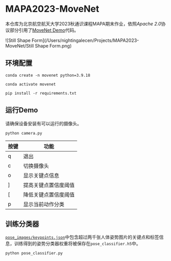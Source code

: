 # MAPA2023-MoveNet

本仓库为北京航空航天大学2023秋通识课程MAPA期末作业，依照*Apache 2.0*协议部分引用了[MoveNet Demo](https://github.com/tensorflow/docs/blob/master/site/en/hub/tutorials/movenet.ipynb)代码。

![Still Shape Form](/Users/nightingalecen/Projects/MAPA2023-MoveNet/Still Shape Form.png)

## 环境配置

```shell
conda create -n movenet python=3.9.18
```

```shell
conda activate movenet
```

```shell
pip install -r requirements.txt
```

## 运行Demo

请确保设备安装有可以运行的摄像头。

```
python camera.py
```

| 按键 | 功能                 |
| ---- | -------------------- |
| q    | 退出                 |
| c    | 切换摄像头           |
| o    | 显示关键点信息       |
| ]    | 提高关键点置信度阈值 |
| [    | 降低关键点置信度阈值 |
| p    | 显示当前动作分类     |

## 训练分类器

[`pose_images/keypoints.json`](pose_images/keypoints.json)中包含超过两千张人体姿势图片的关键点和标签信息，训练得到的姿势分类器权重将被保存在`pose_classifier.h5`中。

```shell
python pose_classifier.py
```

